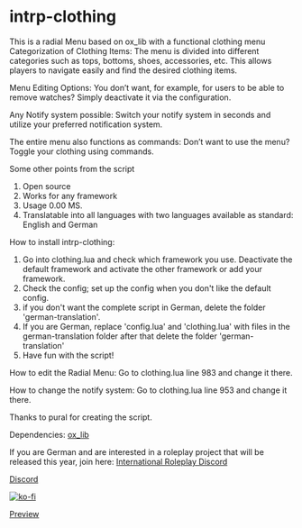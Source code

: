 # intrp-clothing

This is a radial Menu based on ox_lib with a functional clothing menu
Categorization of Clothing Items:
The menu is divided into different categories such as tops, bottoms, shoes, accessories, etc. This allows players to navigate easily and find the desired clothing items.

Menu Editing Options:
You don’t want, for example, for users to be able to remove watches? Simply deactivate it via the configuration.

Any Notify system possible:
Switch your notify system in seconds and utilize your preferred notification system.

The entire menu also functions as commands:
Don’t want to use the menu? Toggle your clothing using commands.

Some other points from the script
1. Open source
2. Works for any framework
3. Usage 0.00 MS.
4. Translatable into all languages with two languages available as standard: English and German

How to install intrp-clothing:
1. Go into clothing.lua and check which framework you use. Deactivate the default framework and activate the other framework or add your framework.
2. Check the config; set up the config when you don't like the default config.
3. if you don't want the complete script in German, delete the folder 'german-translation'.
4. If you are German, replace 'config.lua' and 'clothing.lua' with files in the german-translation folder after that delete the folder 'german-translation'
5. Have fun with the script!

How to edit the Radial Menu:
Go to clothing.lua line 983 and change it there.

How to change the notify system:
Go to clothing.lua line 953 and change it there.

Thanks to pural for creating the script.

Dependencies:
[ox_lib](https://github.com/overextended/ox_lib)

If you are German and are interested in a roleplay project that will be released this year, join here:
[International Roleplay Discord](https://discord.gg/pUuye4Rn5W)

[Discord](https://discord.gg/tSqXMGeR87)

[![ko-fi](https://ko-fi.com/img/githubbutton_sm.svg)](https://ko-fi.com/C0C2V8EIB)

[Preview](https://youtu.be/cXvGZLc5V5U)